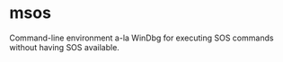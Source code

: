 # msos
Command-line environment a-la WinDbg for executing SOS commands without having SOS available.
